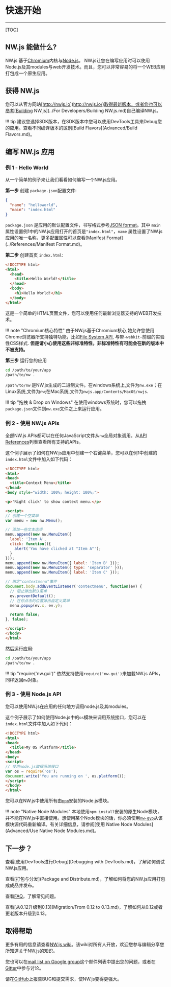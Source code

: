 # 快速开始
---

[TOC]

## NW.js 能做什么?
NW.js 基于[Chromium](http://www.chromium.org)内核与[Node.js](http://nodejs.org/)。
NW.js让您在编写应用时可以使用Node.js及其modules与web开发技术。而且，您可以非常容易的将一个WEB应用打包成一个原生应用。

## 获得 NW.js

您可以从官方网站[http://nwjs.io](http://nwjs.io/)取得最新版本，或者您也可以参考[Building NW.js](../For Developers/Building NW.js.md)自己编译NW.js。

!!! tip
    建议您选择SDK版本，在SDK版本中您可以使用DevTools工具来Debug您的应用。查看不同编译版本的区别[Build Flavors](Advanced/Build Flavors.md)。

## 编写 NW.js 应用

### 例 1 - Hello World

从一个简单的例子来让我们看看如何编写一个NW.js应用。

**第一步** 创建 `package.json`配置文件:

```json
{
  "name": "helloworld",
  "main": "index.html"
}
```

`package.json` 是应用的默认配置文件，书写格式参考[JSON format](http://www.json.org/)。其中 `main` 属性设置例1中的NW.js应用打开的首页是`"index.html"`，`name` 属性设置了NW.js应用的唯一名称，更多配置属性可以查看[Manifest Format](../References/Manifest Format.md)。

**第二步** 创建首页 `index.html`:

```html
<!DOCTYPE html>
<html>
  <head>
    <title>Hello World!</title>
  </head>
  <body>
    <h1>Hello World!</h1>
  </body>
</html>
```

这是一个简单的HTML页面文件，您可以使用任何最新浏览器支持的WEB开发技术。

!!! note "Chromium核心特性"
    由于NW.js基于Chromium核心,她允许您使用Chrome浏览器所支持独特功能，比如[File System API](https://developer.mozilla.org/en-US/docs/Web/API/File_System_API), 与带`-webkit-`前缀的实验性CSS样式. **但是请小心使用这些非标准特性，非标准特性有可能会在新的版本中不被支持。**

**第三步** 运行您的应用

```bash
cd /path/to/your/app
/path/to/nw .
```

`/path/to/nw` 是NW.js生成的二进制文件。在windows系统上,文件为`nw.exe`；在Linux系统,文件为`nw`;在Mac系统,文件为`nwjs.app/Contents/MacOS/nwjs`.

!!! tip "拖拽 &amp; Drop on Windows"
    在使用windows系统时，您可以拖拽`package.json`文件到`nw.exe`文件之上来运行应用。

### 例 2 - 使用 NW.js APIs

全部NW.js APIs都可以在任何JavaScript文件从`nw`全局对象调用。从[API References](../index.md#references)列表查看所有支持的APIs。

这个例子展示了如何在NW.js应用中创建一个右键菜单，您可以在例1中创建的`index.html`文件中加入如下代码：

```html
<!DOCTYPE html>
<html>
<head>
  <title>Context Menu</title>
</head>
<body style="width: 100%; height: 100%;">

<p>'Right click' to show context menu.</p>

<script>
// 创建一个空菜单
var menu = new nw.Menu();

// 添加一些文本选项
menu.append(new nw.MenuItem({
  label: 'Item A',
  click: function(){
    alert('You have clicked at "Item A"');
  }
}));
menu.append(new nw.MenuItem({ label: 'Item B' }));
menu.append(new nw.MenuItem({ type: 'separator' }));
menu.append(new nw.MenuItem({ label: 'Item C' }));

// 绑定"contextmenu"事件
document.body.addEventListener('contextmenu', function(ev) {
  // 阻止弹出默认菜单
  ev.preventDefault();
  // 在你点击的位置弹出自定义菜单
  menu.popup(ev.x, ev.y);

  return false;
}, false);

</script>  
</body>
</html>
```

然后运行应用:
```bash
cd /path/to/your/app
/path/to/nw .
```

!!! tip "require('nw.gui')"
	依然支持使用`require('nw.gui')`来加载NW.js APIs，同样返回`nw`对象。

### 例 3 - 使用 Node.js API

您可以使用NW.js在应用的任何地方调用node.js及其modules。

这个例子展示了如何使用Node.js中的`os`模块来调用系统接口，您可以在`index.html`文件中加入如下代码：

```html
<!DOCTYPE html>
<html>
<head>
  <title>My OS Platform</title>
</head>
<body>
<script>
// 使用node.js取得系统接口
var os = require('os');
document.write('You are running on ', os.platform());
</script>
</body>
</html>
```

您可以在NW.js中使用所有由[`npm`](https://www.npmjs.com/)安装的Node.js模块。

!!! note "Native Node Modules"
    本地使用`npm install`安装的原生Node模块，并不能在NW.js中直接使用。想使用某个Node模块的话，你必须使用[`nw-gyp`](https://github.com/nwjs/nw-gyp)从该模块源代码重新编译。有关详细信息，请参阅[使用 Native Node Modules](Advanced/Use Native Node Modules.md)。

## 下一步？

查看[使用DevTools进行Debug](Debugging with DevTools.md)，了解如何调试NW.js应用。

查看[打包与分发](Package and Distribute.md)，了解如何将您的NW.js应用打包成成品并发布。

查看[FAQ](FAQ.md)，了解常见问题。

查看[从0.12升级到0.13](Migration/From 0.12 to 0.13.md)，了解如何从0.12或者更老版本升级到0.13。

## 取得帮助

更多有用的信息请查看[NW.js wiki](https://github.com/nwjs/nw.js/wiki)。该wiki对所有人开放，欢迎您参与编辑分享您所知道关于NW.js的知识。

您也可以在[mail list on Google group](https://groups.google.com/forum/#!forum/nwjs-general)这个邮件列表中提出您的问题，或者在[Gitter](https://gitter.im/nwjs/nw.js)中参与讨论。

请在[GitHub](https://github.com/nwjs/nw.js/issues)上报告BUG和提交需求，使NW.js变得更强大。